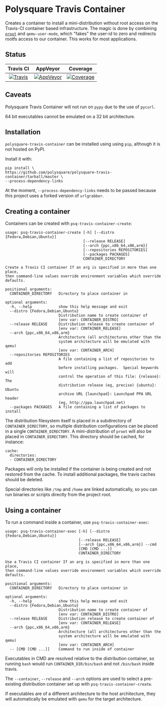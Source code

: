 Polysquare Travis Container
===========================

Creates a container to install a mini-distribution without root access on the
Travis-CI container based infrastructure. The magic is done by combining
[`proot`](http://proot.me) and `qemu-user-mode`, which "fakes" the user-id to
zero and redirects rootfs access to our container. This works for most
applications.

Status
------

| Travis CI | AppVeyor | Coverage |
|:---------:|:--------:|:--------:|
|[![Travis](https://travis-ci.org/polysquare/polysquare-travis-container.svg?branch=master)](https://travis-ci.org/polysquare/polysquare-travis-container)|[![AppVeyor](https://ci.appveyor.com/api/projects/status/aqug38pkrai0guq0/branch/master?svg=true)](https://ci.appveyor.com/project/smspillaz/polysquare-travis-container-vd3yj/branch/master)|[![Coverage](https://coveralls.io/repos/polysquare/polysquare-travis-container/badge.png?branch=master)](https://coveralls.io/r/polysquare/polysquare-travis-container?branch=master)|

Caveats
-------

Polysquare Travis Container will not run on `pypy` due to the use of `pycurl`.

64 bit executables cannot be emulated on a 32 bit architecture.

Installation
------------

`polysquare-travis-container` can be installed using using `pip`, although it
is not hosted on PyPI.

Install it with:

    pip install \
    https://github.com/polysquare/polysquare-travis-container/tarball/master \
    --process-dependency-links

At the moment, `--process-dependency-links` needs to be passed because this
project uses a forked version of `urlgrabber`.

Creating a container
--------------------

Containers can be created with `psq-travis-container-create`:

    usage: psq-travis-container-create [-h] [--distro {Fedora,Debian,Ubuntu}]
                                       [--release RELEASE]
                                       [--arch {ppc,x86_64,x86,arm}]
                                       [--repositories REPOSITORIES]
                                       [--packages PACKAGES]
                                       CONTAINER_DIRECTORY

    Create a Travis CI container If an arg is specified in more than one place,
    then command-line values override environment variables which override
    defaults.

    positional arguments:
      CONTAINER_DIRECTORY   Directory to place container in

    optional arguments:
      -h, --help            show this help message and exit
      --distro {Fedora,Debian,Ubuntu}
                            Distribution name to create container of
                            [env var: CONTAINER_DISTRO]
      --release RELEASE     Distribution release to create container of
                            [env var: CONTAINER_RELEASE]
      --arch {ppc,x86_64,x86,arm}
                            Architecture (all architectures other than the
                            system architecture will be emulated with qemu)
                            [env var: CONTAINER_ARCH]
      --repositories REPOSITORIES
                            A file containing a list of repositories to add
                            before installing packages.  Special keywords will
                            control the operation of this file: {release}: The
                            distribution release (eg, precise) {ubuntu}: Ubuntu
                            archive URL {launchpad}: Launchpad PPA URL header
                            (eg, http://ppa.launchpad.net)
      --packages PACKAGES   A file containing a list of packages to install

The distribution filesystem itself is placed in a subdirectory of
`CONTAINER_DIRECTORY`, so multiple distribution configurations can be placed in
a single `CONTAINER_DIRECTORY`. A mini-distribution of `proot` will also be
placed in `CONTAINER_DIRECTORY`. This directory should be cached, for instance:

    cache:
      directories:
      - CONTAINER_DIRECTORY

Packages will only be installed if the container is being created and not
restored from the cache. To install additional packages, the travis caches
should be deleted.

Special directories like `/tmp` and `/home` are linked automatically, so you
can run binaries or scripts directly from the project root.

Using a container
-----------------

To run a command inside a container, use `psq-travis-container-exec`:

    usage: psq-travis-container-exec [-h] [--distro {Fedora,Debian,Ubuntu}]
                                     [--release RELEASE]
                                     [--arch {ppc,x86_64,x86,arm}] --cmd
                                     [CMD [CMD ...]]
                                     CONTAINER_DIRECTORY

    Use a Travis CI container If an arg is specified in more than one place,
    then command-line values override environment variables which override
    defaults.

    positional arguments:
      CONTAINER_DIRECTORY   Directory to place container in

    optional arguments:
      -h, --help            show this help message and exit
      --distro {Fedora,Debian,Ubuntu}
                            Distribution name to create container of
                            [env var: CONTAINER_DISTRO]
      --release RELEASE     Distribution release to create container of
                            [env var: CONTAINER_RELEASE]
      --arch {ppc,x86_64,x86,arm}
                            Architecture (all architectures other than the
                            system architecture will be emulated with qemu)
                            [env var: CONTAINER_ARCH]
      -- [CMD [CMD ...]]    Command to run inside of container

Executables in CMD are resolved relative to the distribution container, so
running `bash` would run `CONTAINER_DIR/bin/bash` and not `/bin/bash`
inside travis.

The `--container`, `--release` and `--arch` options are used to select a
pre-existing distribution container set up with `psq-travis-container-create`.

If executables are of a different architecture to the host architecture, they
will automatically be emulated with `qemu` for the target architecture.

